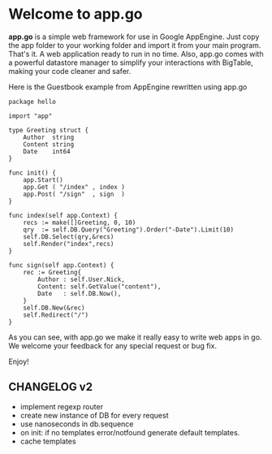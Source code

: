 Welcome to app.go
=================

**app.go** is a simple web framework for use in Google AppEngine. Just copy the app folder to your working folder and import it from your main program. That's it. A web application ready to run in no time. Also, app.go comes with a powerful datastore manager to simplify your interactions with BigTable, making your code cleaner and safer.


Here is the Guestbook example from AppEngine rewritten using app.go

    package hello

    import "app"

    type Greeting struct {
        Author  string
        Content string
        Date    int64
    }

    func init() {
        app.Start()
        app.Get ( "/index" , index )
        app.Post( "/sign"  , sign  )
    }

    func index(self app.Context) {
        recs := make([]Greeting, 0, 10)
        qry  := self.DB.Query("Greeting").Order("-Date").Limit(10)
        self.DB.Select(qry,&recs)
        self.Render("index",recs)
    }

    func sign(self app.Context) {
        rec := Greeting{
            Author : self.User.Nick,
            Content: self.GetValue("content"),
            Date   : self.DB.Now(),
        }
        self.DB.New(&rec)
        self.Redirect("/")
    }


As you can see, with app.go we make it really easy to write web apps in go. We welcome your feedback for any special request or bug fix.

Enjoy!


CHANGELOG v2
------------
* implement regexp router
* create new instance of DB for every request
* use nanoseconds in db.sequence
* on init: if no templates error/notfound generate default templates.
* cache templates
